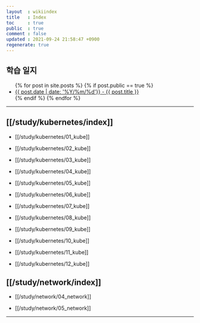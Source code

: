 ```yaml
---
layout  : wikiindex
title   : Index
toc     : true
public  : true
comment : false
updated : 2021-09-24 21:58:47 +0900
regenerate: true
---
```


## 학습 일지
<div>
    <ul>
{% for post in site.posts %}
    {% if post.public == true %}
        <li>
            <a class="post-link" href="{{ post.url | prepend: site.baseurl }}">
                {{ post.date | date: '%Y/%m/%d'}} - {{ post.title }}
            </a>
        </li>
    {% endif %}
{% endfor %}
    </ul>
</div>

---

<!--## [[/study/index]]-->

## [[/study/kubernetes/index]]

* [[/study/kubernetes/01_kube]]

* [[/study/kubernetes/02_kube]]

* [[/study/kubernetes/03_kube]]

* [[/study/kubernetes/04_kube]]

* [[/study/kubernetes/05_kube]]

* [[/study/kubernetes/06_kube]]

* [[/study/kubernetes/07_kube]]

* [[/study/kubernetes/08_kube]]

* [[/study/kubernetes/09_kube]]

* [[/study/kubernetes/10_kube]]

* [[/study/kubernetes/11_kube]]

* [[/study/kubernetes/12_kube]]

## [[/study/network/index]]

* [[/study/network/04_network]]

* [[/study/network/05_network]]

<!--

## [[/algorithm/index]]

* [[/algorithm/dijkstra]]

-->

---

